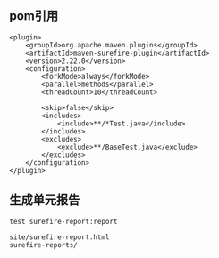   <!--test surefire-report:report-->

  ## pom引用
    <plugin>
        <groupId>org.apache.maven.plugins</groupId>
        <artifactId>maven-surefire-plugin</artifactId>
        <version>2.22.0</version>
        <configuration>
            <forkMode>always</forkMode>
            <parallel>methods</parallel>
            <threadCount>10</threadCount>

            <skip>false</skip>
            <includes>
                <include>**/*Test.java</include>
            </includes>
            <excludes>
                <exclude>**/BaseTest.java</exclude>
            </excludes>
        </configuration>
    </plugin>
## 生成单元报告
    test surefire-report:report

    site/surefire-report.html
    surefire-reports/